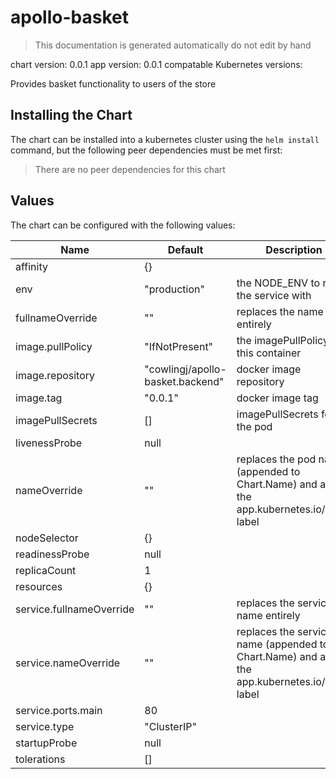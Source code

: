 # apollo-basket

> This documentation is generated automatically do not edit by hand

chart version: 0.0.1
app version: 0.0.1
compatable Kubernetes versions: 

Provides basket functionality to users of the store

## Installing the Chart

The chart can be installed into a kubernetes cluster using the `helm install` command,
but the following peer dependencies must be met first:

  > There are no peer dependencies for this chart

## Values

The chart can be configured with the following values:

| Name | Default | Description |
| - | - | - |
| affinity | {} | |
| env | "production" | the NODE_ENV to run the service with |
| fullnameOverride | "" | replaces the name entirely |
| image.pullPolicy | "IfNotPresent" | the imagePullPolicy for this container  |
| image.repository | "cowlingj/apollo-basket.backend" | docker image repository |
| image.tag | "0.0.1" | docker image tag |
| imagePullSecrets | [] | imagePullSecrets for the pod |
| livenessProbe | null | |
| nameOverride | "" | replaces the pod name (appended to Chart.Name) and adds the app.kubernetes.io/name label |
| nodeSelector | {} | |
| readinessProbe | null | |
| replicaCount | 1 | |
| resources | {} | |
| service.fullnameOverride | "" | replaces the service name entirely |
| service.nameOverride | "" | replaces the service name (appended to Chart.Name) and adds the app.kubernetes.io/name label |
| service.ports.main | 80 | |
| service.type | "ClusterIP" | |
| startupProbe | null | |
| tolerations | [] | |
